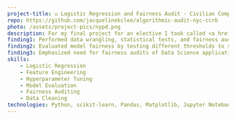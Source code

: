 ```yaml
---
project-title: ⚖️ Logistic Regression and Fairness Audit - Civilian Complaints Against the NYPD
repo: https://github.com/jacquelinekclee/algorithmic-audit-nyc-ccrb
photo: /assets/project-pics/nypd.png
description: For my final project for an elective I took called <a href = "https://afraenkel.github.io/fairness-algo-decision/">Fairness and Algorithmic Decision Making</a>, I chose to explore potential inequities in how the Civilian Complaint Review Board investigates civilian complaints made against New York Police Department officers. Using Logistic Regression, I modeled the CCRB's decision making process, which decides whether a complaint against an officer is substantiated (leading to repercussions for the officer) or not. I then audited it by assessing whether the model meets various metrics of fairness, like demographic parity, when looking at the ruling on a complaint and the civilian's ethnicity. With this investigation, I hoped to demonstrate the importance of auditing Data Science models and some various methods to do so. Please see the <a href = "https://github.com/jacquelinekclee/algorithmic-audit-nyc-ccrb/blob/aa536a7c4a71f71eaf114cd817be665e8a0b5252/paper2.pdf">full paper</a> or the repository linked above to read more details on the data, model, and audit performed.
finding1: Performed data wrangling, statistical tests, and fairness audit to identify and investigate inequity in how allegations against police officers are ruled on based on complainant ethnicity.
finding2: Evaluated model fairness by testing different thresholds to see how they satisfy various parity measures and calculating model utility. 
finding3: Emphasized need for fairness audits of Data Science applications, especially when models deal with human data or when model performance can change based on priority.
skills:
    - Logistic Regression
    - Feature Engineering
    - Hyperparameter Tuning
    - Model Evaluation
    - Fairness Auditing
    - Data Cleaning
technologies: Python, scikit-learn, Pandas, Matplotlib, Jupyter Notebooks
---
```



